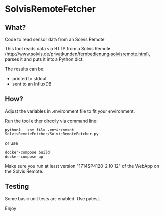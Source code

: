# SolvisRemoteFetcher

## What?
Code to read sensor data from an Solvis Remote

This tool reads data via HTTP from a Solvis Remote (http://www.solvis.de/privatkunden/fernbedienung-solvisremote.html), parses it and puts it into a Python dict.

The results can be:
* printed to stdout
* sent to an InfluxDB

## How?
Adjust the variables in .environment file to fit your environment.

Run the tool either directly via command line:
```
python3 --env-file .environment SolvisRemoteFetcher/SolvisRemoteFetcher.py
```

or use
```
docker-compose build
docker-compose up
```

Make sure you run at least version "1714SP4120-2 10 12" of the WebApp on the Solvis Remote.

## Testing
Some basic unit tests are enabled. Use pytest.

Enjoy